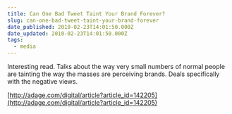 ```yaml
---
title: Can One Bad Tweet Taint Your Brand Forever?
slug: can-one-bad-tweet-taint-your-brand-forever
date_published: 2010-02-23T14:01:50.000Z
date_updated: 2010-02-23T14:01:50.000Z
tags:
  - media
---
```


Interesting read. Talks about the way very small numbers of normal people are tainting the way the masses are perceiving brands. Deals specifically with the negative views.

[http://adage.com/digital/article?article_id=142205](http://adage.com/digital/article?article_id=142205)
